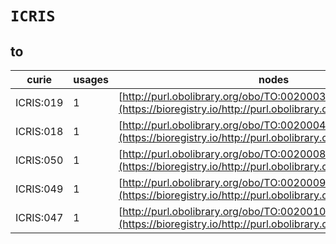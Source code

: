 # `ICRIS`
## to
| curie     |   usages | nodes                                                                                                         |
|-----------|----------|---------------------------------------------------------------------------------------------------------------|
| ICRIS:019 |        1 | [http://purl.obolibrary.org/obo/TO:0020003](https://bioregistry.io/http://purl.obolibrary.org/obo/TO:0020003) |
| ICRIS:018 |        1 | [http://purl.obolibrary.org/obo/TO:0020004](https://bioregistry.io/http://purl.obolibrary.org/obo/TO:0020004) |
| ICRIS:050 |        1 | [http://purl.obolibrary.org/obo/TO:0020008](https://bioregistry.io/http://purl.obolibrary.org/obo/TO:0020008) |
| ICRIS:049 |        1 | [http://purl.obolibrary.org/obo/TO:0020009](https://bioregistry.io/http://purl.obolibrary.org/obo/TO:0020009) |
| ICRIS:047 |        1 | [http://purl.obolibrary.org/obo/TO:0020010](https://bioregistry.io/http://purl.obolibrary.org/obo/TO:0020010) |
